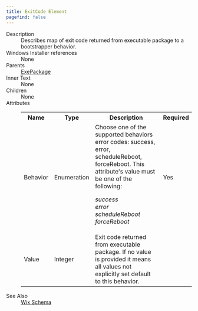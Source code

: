 ```yaml
---
title: ExitCode Element
pagefind: false
---
```

<dl>
  <dt>Description</dt>
  <dd>Describes map of exit code returned from executable package to a bootstrapper behavior.</dd>
  <dt>Windows Installer references</dt>
  <dd>None</dd>
  <dt>Parents</dt>
  <dd>
    <a href="../exepackage/">ExePackage</a>
  </dd>
  <dt>Inner Text</dt>
  <dd>None</dd>
  <dt>Children</dt>
  <dd>None</dd>
  <dt>Attributes</dt>
  <dd>
    <table cellspacing="0" cellpadding="0" class="schema">
      <tr>
        <th width="15%">Name</th>
        <th width="15%">Type</th>
        <th width="65%">Description</th>
        <th width="15%">Required</th>
      </tr>
      <tr>
        <td>Behavior</td>
        <td>Enumeration</td>
        <td>Choose one of the supported behaviors error codes: success, error, scheduleReboot, forceReboot.  This attribute's value must be one of the following:<dl><dt class="enumerationValue"><dfn>success</dfn></dt><dd></dd><dt class="enumerationValue"><dfn>error</dfn></dt><dd></dd><dt class="enumerationValue"><dfn>scheduleReboot</dfn></dt><dd></dd><dt class="enumerationValue"><dfn>forceReboot</dfn></dt><dd></dd></dl></td>
        <td>Yes</td>
      </tr>
      <tr>
        <td>Value</td>
        <td>Integer</td>
        <td>Exit code returned from executable package. If no value is provided it means all values not explicitly set default to this behavior.</td>
        <td>&nbsp;</td>
      </tr>
    </table>
  </dd>
  <dt>See Also</dt>
  <dd>
    <a href="../">Wix Schema</a>
  </dd>
</dl>

